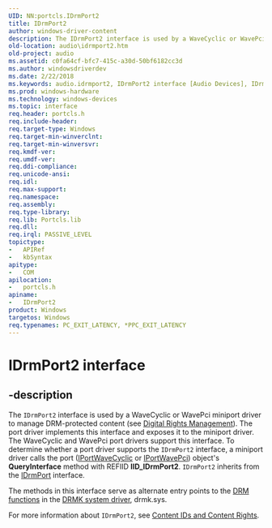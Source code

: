 ```yaml
---
UID: NN:portcls.IDrmPort2
title: IDrmPort2
author: windows-driver-content
description: The IDrmPort2 interface is used by a WaveCyclic or WavePci miniport driver to manage DRM-protected content (see Digital Rights Management).
old-location: audio\idrmport2.htm
old-project: audio
ms.assetid: c0fa64cf-bfc7-415c-a30d-50bf6182cc3d
ms.author: windowsdriverdev
ms.date: 2/22/2018
ms.keywords: audio.idrmport2, IDrmPort2 interface [Audio Devices], IDrmPort2 interface [Audio Devices], described, IDrmPort2, portcls/IDrmPort2, audmp-routines_93a46344-36f2-49ea-9091-93b4e810f195.xml
ms.prod: windows-hardware
ms.technology: windows-devices
ms.topic: interface
req.header: portcls.h
req.include-header: 
req.target-type: Windows
req.target-min-winverclnt: 
req.target-min-winversvr: 
req.kmdf-ver: 
req.umdf-ver: 
req.ddi-compliance: 
req.unicode-ansi: 
req.idl: 
req.max-support: 
req.namespace: 
req.assembly: 
req.type-library: 
req.lib: Portcls.lib
req.dll: 
req.irql: PASSIVE_LEVEL
topictype:
-	APIRef
-	kbSyntax
apitype:
-	COM
apilocation:
-	portcls.h
apiname:
-	IDrmPort2
product: Windows
targetos: Windows
req.typenames: PC_EXIT_LATENCY, *PPC_EXIT_LATENCY
---
```


# IDrmPort2 interface


## -description


The <code>IDrmPort2</code> interface is used by a WaveCyclic or WavePci miniport driver to manage DRM-protected content (see <a href="https://msdn.microsoft.com/7ce19196-5180-421f-b6be-ac4a235a8c16">Digital Rights Management</a>). The port driver implements this interface and exposes it to the miniport driver. The WaveCyclic and WavePci port drivers support this interface. To determine whether a port driver supports the <code>IDrmPort2</code> interface, a miniport driver calls the port (<a href="..\portcls\nn-portcls-iportwavecyclic.md">IPortWaveCyclic</a> or <a href="..\portcls\nn-portcls-iportwavepci.md">IPortWavePci</a>) object's <b>QueryInterface</b> method with REFIID <b>IID_IDrmPort2</b>. <code>IDrmPort2</code> inherits from the <a href="..\portcls\nn-portcls-idrmport.md">IDrmPort</a> interface.

The methods in this interface serve as alternate entry points to the <a href="https://msdn.microsoft.com/library/windows/hardware/ff536356">DRM functions</a> in the <a href="https://msdn.microsoft.com/827997e2-6f07-4635-ac35-4ad026b82eae">DRMK system driver</a>, drmk.sys.

For more information about <code>IDrmPort2</code>, see <a href="https://msdn.microsoft.com/aee123e4-bc1b-4ba8-9f8d-a9d207297c8d">Content IDs and Content Rights</a>.

